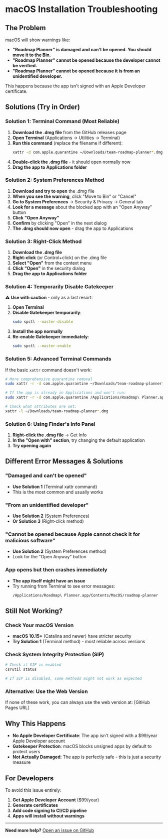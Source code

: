 # macOS Installation Troubleshooting

## The Problem

macOS will show warnings like:
- **"Roadmap Planner" is damaged and can't be opened. You should move it to the Bin.**
- **"Roadmap Planner" cannot be opened because the developer cannot be verified.**
- **"Roadmap Planner" cannot be opened because it is from an unidentified developer.**

This happens because the app isn't signed with an Apple Developer certificate.

## Solutions (Try in Order)

### Solution 1: Terminal Command (Most Reliable)

1. **Download the .dmg file** from the GitHub releases page
2. **Open Terminal** (Applications → Utilities → Terminal)
3. **Run this command** (replace the filename if different):
   ```bash
   xattr -d com.apple.quarantine ~/Downloads/team-roadmap-planner*.dmg
   ```
4. **Double-click the .dmg file** - it should open normally now
5. **Drag the app to Applications folder**

### Solution 2: System Preferences Method

1. **Download and try to open** the .dmg file
2. **When you see the warning**, click "Move to Bin" or "Cancel"
3. **Go to System Preferences** → Security & Privacy → General tab
4. **Look for a message** about the blocked app with an "Open Anyway" button
5. **Click "Open Anyway"**
6. **Confirm** by clicking "Open" in the next dialog
7. **The .dmg should now open** - drag the app to Applications

### Solution 3: Right-Click Method

1. **Download the .dmg file**
2. **Right-click** (or Control+click) on the .dmg file
3. **Select "Open"** from the context menu
4. **Click "Open"** in the security dialog
5. **Drag the app to Applications folder**

### Solution 4: Temporarily Disable Gatekeeper

⚠️ **Use with caution** - only as a last resort:

1. **Open Terminal**
2. **Disable Gatekeeper temporarily**:
   ```bash
   sudo spctl --master-disable
   ```
3. **Install the app normally**
4. **Re-enable Gatekeeper immediately**:
   ```bash
   sudo spctl --master-enable
   ```

### Solution 5: Advanced Terminal Commands

If the basic `xattr` command doesn't work:

```bash
# More comprehensive quarantine removal
sudo xattr -r -d com.apple.quarantine ~/Downloads/team-roadmap-planner*.dmg

# If the app is already in Applications and won't run:
sudo xattr -r -d com.apple.quarantine /Applications/Roadmap\ Planner.app

# Check what attributes are set:
xattr -l ~/Downloads/team-roadmap-planner*.dmg
```

### Solution 6: Using Finder's Info Panel

1. **Right-click the .dmg file** → Get Info
2. **In the "Open with" section**, try changing the default application
3. **Try opening again**

## Different Error Messages & Solutions

### "Damaged and can't be opened"
- **Use Solution 1** (Terminal xattr command)
- This is the most common and usually works

### "From an unidentified developer"
- **Use Solution 2** (System Preferences)
- **Or Solution 3** (Right-click method)

### "Cannot be opened because Apple cannot check it for malicious software"
- **Use Solution 2** (System Preferences method)
- Look for the "Open Anyway" button

### App opens but then crashes immediately
- **The app itself might have an issue**
- Try running from Terminal to see error messages:
  ```bash
  /Applications/Roadmap\ Planner.app/Contents/MacOS/roadmap-planner
  ```

## Still Not Working?

### Check Your macOS Version
- **macOS 10.15+** (Catalina and newer) have stricter security
- **Try Solution 1** (Terminal method) - most reliable across versions

### Check System Integrity Protection (SIP)
```bash
# Check if SIP is enabled
csrutil status

# If SIP is disabled, some methods might not work as expected
```

### Alternative: Use the Web Version
If none of these work, you can always use the web version at: [GitHub Pages URL]

## Why This Happens

- **No Apple Developer Certificate**: The app isn't signed with a $99/year Apple Developer account
- **Gatekeeper Protection**: macOS blocks unsigned apps by default to protect users
- **Not Actually Damaged**: The app is perfectly safe - this is just a security measure

## For Developers

To avoid this issue entirely:
1. **Get Apple Developer Account** ($99/year)
2. **Generate certificates**
3. **Add code signing to CI/CD pipeline**
4. **Apps will install without warnings**

---

**Need more help?** [Open an issue on GitHub](https://github.com/your-username/roadmap-planner/issues)
